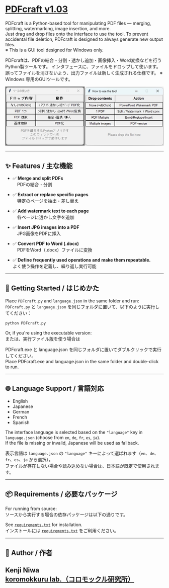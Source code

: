 # [PDFcraft v1.03](https://github.com/niwakenji/PDFcraft/releases/tag/v1.0.3)
PDFcraft is a Python-based tool for manipulating PDF files — merging, splitting, watermarking, image insertion, and more.  
Just drag and drop files onto the interface to use the tool.
To prevent accidental file deletion, PDFcraft is designed to always generate new output files.  
※ This is a GUI tool designed for Windows only.

PDFcraftは、PDFの結合・分割・透かし追加・画像挿入・Word変換などを行うPython製ツールです。
インタフェースに、ファイルをドロップして使います。
誤ってファイルを消さないよう、出力ファイルは新しく生成される仕様です。
※ Windows 専用のGUIツールです。  


![PDFcraft GUI](overview.jpg)

---

## ✨ Features / 主な機能

- ✅ **Merge and split PDFs**  
　PDFの結合・分割

- ✅ **Extract or replace specific pages**  
　特定のページを抽出・差し替え

- ✅ **Add watermark text to each page**  
　各ページに透かし文字を追加

- ✅ **Insert JPG images into a PDF**  
　JPG画像をPDFに挿入

- ✅ **Convert PDF to Word (.docx)**  
　PDFをWord（.docx）ファイルに変換

- ✅ **Define frequently used operations and make them repeatable.**  
  よく使う操作を定義し、繰り返し実行可能

---

## 🚀 Getting Started / はじめかた

Place `PDFcraft.py` and `language.json` in the same folder and run:  
`PDFcraft.py` と `language.json` を同じフォルダに置いて、以下のように実行してください：

```bash
python PDFcraft.py
```

Or, if you're using the executable version:  
または、実行ファイル版を使う場合は

PDFcraft.exe と language.json を同じフォルダに置いてダブルクリックで実行してください。  
Place PDFcraft.exe and language.json in the same folder and double-click to run.



---

## 🌐 Language Support / 言語対応

- English
- Japanese
- German
- French
- Spanish

The interface language is selected based on the `"language"` key in `language.json` (choose from `en`, `de`, `fr`, `es`, `ja`).  
If the file is missing or invalid, Japanese will be used as fallback.

表示言語は `language.json` の `"language"` キーによって選ばれます（`en`、`de`、`fr`、`es`、`ja` から選択）。  
ファイルが存在しない場合や読み込めない場合は、日本語が既定で使用されます。

---

## 📦 Requirements / 必要なパッケージ

For running from source:  
ソースから実行する場合の依存パッケージは以下の通りです。

See [`requirements.txt`](./requirements.txt) for installation.  
インストールには [`requirements.txt`](./requirements.txt) をご利用ください。


---

## 👤 Author / 作者

**Kenji Niwa**  
[**koromokkuru lab.（コロモックル研究所）**](http://netyama.sakura.ne.jp/db/db.cgi?folder=kuruma)
---

